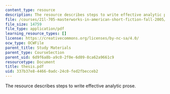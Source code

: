 ```yaml
---
content_type: resource
description: The resource describes steps to write effective analytic prose.
file: /courses/21l-705-masterworks-in-american-short-fiction-fall-2005/337b37e844660adc24c0fed2fbecceb2_thesis.pdf
file_size: 14759
file_type: application/pdf
learning_resource_types: []
license: https://creativecommons.org/licenses/by-nc-sa/4.0/
ocw_type: OCWFile
parent_title: Study Materials
parent_type: CourseSection
parent_uid: 6d9f6a8b-a9c0-2f0e-6d09-8ca62a9661c9
resourcetype: Document
title: thesis.pdf
uid: 337b37e8-4466-0adc-24c0-fed2fbecceb2
---
```

The resource describes steps to write effective analytic prose.